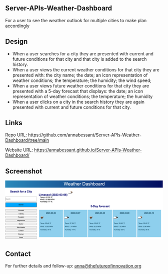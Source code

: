 ## Server-APIs-Weather-Dashboard
For a user to see the weather outlook for multiple cities to make plan accordingly

## Design
* When a user searches for a city they are presented with current and future conditions for that city and that city is added to the search history.
* When a user views the current weather conditions for that city they are presented with: the city name; the date; an icon representation of weather conditions; the temperature; the humidity; the wind speed; 
* When a user views future weather conditions for that city they are presented with a 5-day forecast that displays: the date; an icon representation of weather conditions; the temperature; the humidity
* When a user clicks on a city in the search history they are again presented with current and future conditions for that city.
  

## Links
Repo URL: https://github.com/annabessant/Server-APIs-Weather-Dashboard/tree/main 

Website URL: https://annabessant.github.io/Server-APIs-Weather-Dashboard/

## Screenshot

![screenshot of the starting page](./assets/Screenshot_Weather_Dashboard.png "Screenshot of the the deployment")

## Contact
For further details and follow-up: anna@thefutureofinnovation.org 
